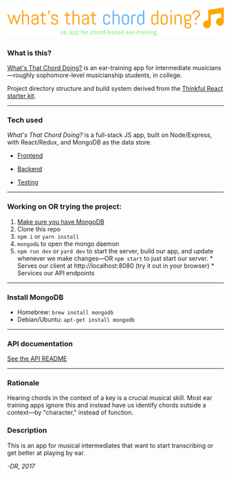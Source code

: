 # [![What's That Chord Doing?](docs/img/logo.png)](http://what-s-that-chord-doing.herokuapp.com)

### What is this?

[What's That Chord Doing?](https://what-s-that-chord-doing.herokuapp.com/) is an ear-training app for intermediate musicians&#8212;roughly sophomore-level musicianship students, in college.

Project directory structure and build system derived from the [Thinkful React starter kit](https://github.com/oampo/thinkful-react-starter).

----------------------------------------------------------

### Tech used

_What's That Chord Doing?_ is a full-stack JS app, built on Node/Express, with React/Redux, and MongoDB as the data store.

* [Frontend](docs/frontend.md)

* [Backend](docs/backend.md)

* [Testing](docs/testing.md)

----------------------------------------------------------

### Working on OR trying the project:
  1. [Make sure you have MongoDB](#install-mongodb)
  2. Clone this repo
  3. `npm i` or `yarn install`
  4. `mongod&` to open the mongo daemon
  5. `npm run dev` or `yard dev` to start the server, build our app, and update whenever we make changes&#8212;OR `npm start` to just start our server.
    * Serves our client at http://localhost:8080 (try it out in your browser)
    * Services our API endpoints

----------------------------------------------------------

### Install MongoDB

* Homebrew: `brew install mongodb`
* Debian/Ubuntu: `apt-get install mongodb` 

----------------------------------------------------------

### API documentation

[See the API README](api/README.md)

----------------------------------------------------------

### Rationale

Hearing chords in the context of a key is a crucial musical skill. Most ear training apps ignore this and instead have us identify chords outside a context—by "character," instead of function.

### Description

This is an app for musical intermediates that want to start transcribing or get better at playing by ear.

_-DR, 2017_



